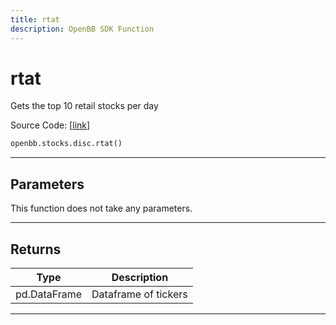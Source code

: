 ```yaml
---
title: rtat
description: OpenBB SDK Function
---
```


# rtat

Gets the top 10 retail stocks per day

Source Code: [[link](https://github.com/OpenBB-finance/OpenBBTerminal/tree/main/openbb_terminal/stocks/discovery/nasdaq_model.py#L20)]

```python
openbb.stocks.disc.rtat()
```

---

## Parameters

This function does not take any parameters.

---

## Returns

| Type | Description |
| ---- | ----------- |
| pd.DataFrame | Dataframe of tickers |
---

